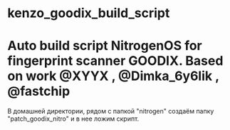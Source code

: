 # kenzo_goodix_build_script
# Auto build script NitrogenOS for fingerprint scanner GOODIX. Based on work @XYYX , @Dimka_6y6lik , @fastchip
В домашней директории, рядом с папкой "nitrogen" создаём папку "patch_goodix_nitro" и в нее ложим скрипт.
